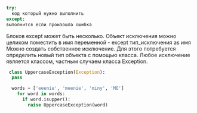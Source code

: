 ```python
try:
  код который нужно выполнить
except:
выполнится если произошла ошибка
```

Блоков except может быть несколько.
Объект исключения можно целиком поместить в имя переменной - except тип_исключения as имя
Можно создать собственное исключение. Для этого потребуется определить новый тип объекта с помощью класса. Любое исключение является классом, частным случаем класса Exception.

```python
 class UppercaseException(Exception):
  pass

  words = ['eeenie', 'meenie', 'miny', 'MO']
    for word in words:
      if word.isupper():
        raise UppercaseException(word)
```
